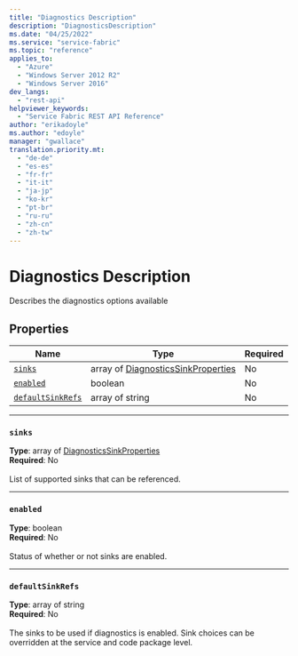 ```yaml
---
title: "Diagnostics Description"
description: "DiagnosticsDescription"
ms.date: "04/25/2022"
ms.service: "service-fabric"
ms.topic: "reference"
applies_to: 
  - "Azure"
  - "Windows Server 2012 R2"
  - "Windows Server 2016"
dev_langs: 
  - "rest-api"
helpviewer_keywords: 
  - "Service Fabric REST API Reference"
author: "erikadoyle"
ms.author: "edoyle"
manager: "gwallace"
translation.priority.mt: 
  - "de-de"
  - "es-es"
  - "fr-fr"
  - "it-it"
  - "ja-jp"
  - "ko-kr"
  - "pt-br"
  - "ru-ru"
  - "zh-cn"
  - "zh-tw"
---
```

# Diagnostics Description

Describes the diagnostics options available

## Properties
| Name | Type | Required |
| --- | --- | --- |
| [`sinks`](#sinks) | array of [DiagnosticsSinkProperties](sfclient-model-diagnosticssinkproperties.md) | No |
| [`enabled`](#enabled) | boolean | No |
| [`defaultSinkRefs`](#defaultsinkrefs) | array of string | No |

____
### `sinks`
__Type__: array of [DiagnosticsSinkProperties](sfclient-model-diagnosticssinkproperties.md) <br/>
__Required__: No<br/>
<br/>
List of supported sinks that can be referenced.

____
### `enabled`
__Type__: boolean <br/>
__Required__: No<br/>
<br/>
Status of whether or not sinks are enabled.

____
### `defaultSinkRefs`
__Type__: array of string <br/>
__Required__: No<br/>
<br/>
The sinks to be used if diagnostics is enabled. Sink choices can be overridden at the service and code package level.
